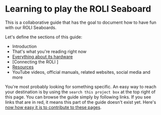 # Learning to play the ROLI Seaboard

This is a collaborative guide that has the goal to document how to have fun with our ROLI Seaboards.

Let's define the sections of this guide:

* Introduction
 * That's what you're reading right now
* [Everything about its hardware](the-hardware.md)
* [Connecting the ROLI ]
* [Resources](resources.md)
 * YouTube videos, official manuals, related websites, social media and more  

You're most probably looking for something specific. An easy way to reach your destination is by using the `search this project box` at the top right of this page. You can browse the guide simply by following links. If you see links that are in red, it means this part of the guide doesn't exist yet. Here's [now how easy it is to contribute to these pages](contribute.md).
